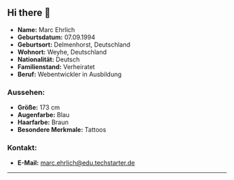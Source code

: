 ## Hi there 👋

- **Name:** Marc Ehrlich
- **Geburtsdatum:** 07.09.1994
- **Geburtsort:** Delmenhorst, Deutschland
- **Wohnort:** Weyhe, Deutschland
- **Nationalität:** Deutsch
- **Familienstand:** Verheiratet
- **Beruf:** Webentwickler in Ausbildung

### Aussehen:
- **Größe:** 173 cm
- **Augenfarbe:** Blau
- **Haarfarbe:** Braun
- **Besondere Merkmale:** Tattoos

### Kontakt:
- **E-Mail:** marc.ehrlich@edu.techstarter.de
---





